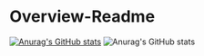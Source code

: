 # Overview-Readme
[![Anurag's GitHub stats](https://github-readme-stats.vercel.app/api?username=IgorTrifunovic)](https://github.com/IgorTrifunovic/github-readme-stats)
![Anurag's GitHub stats](https://github-readme-stats.vercel.app/api?username=IgorTrifunovic&count_private=true)
